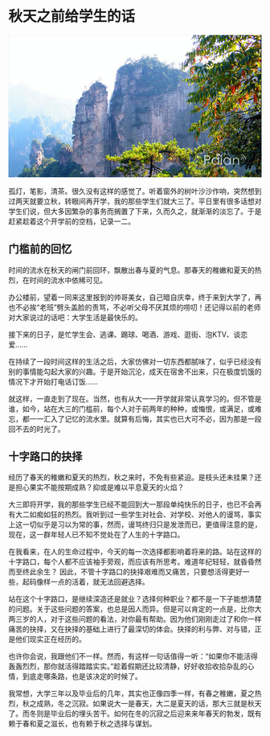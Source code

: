 # 秋天之前给学生的话

![秋意](images/shanqiu.jpg)

孤灯，笔影，清茶。很久没有这样的感觉了。听着窗外的树叶沙沙作响，突然想到过两天就要立秋，转眼间再开学，我的那些学生们就大三了。平日里有很多话想对学生们说，但大多因繁杂的事务而搁置了下来，久而久之，就渐渐的淡忘了。于是赶紧趁着这个开学前的空档，记录一二。

## 门槛前的回忆

时间的流水在秋天的闸门前回环，飘散出春与夏的气息。那春天的稚嫩和夏天的热烈，在时间的流水中依稀可见。

办公楼前，望着一同来这里报到的帅哥美女，自己暗自庆幸，终于来到大学了，再也不必挨“老班”劈头盖脸的责骂，不必听父母不厌其烦的唠叨！还记得以前的老师对大家说过的话吧：大学生活是最快乐的。

接下来的日子，是忙学生会、逃课、踢球、喝酒、游戏、逛街、泡KTV、谈恋爱……

在持续了一段时间这样的生活之后，大家仿佛对一切东西都腻味了，似乎已经没有别的事情能勾起大家的兴趣。于是开始沉沦，成天在宿舍不出来，只在极度饥饿的情况下才开始打电话订饭……

就这样，一直走到了现在。当然，也有从大一一开学就非常认真学习的。但不管是谁，如今，站在大三的门槛前，每个人对于前两年的种种，或悔恨，或满足，或难忘，都一一汇入了记忆的流水里。就算有后悔，其实也已大可不必，因为那是一段回不去的时光了。

## 十字路口的抉择

经历了春天的稚嫩和夏天的热烈，秋之来时，不免有些紧迫。是枝头还未挂果？还是担心果实不能按期成熟？抑或是难以平息夏天的火焰？

大三即将开学，我的那些学生已经不能回到大一那段单纯快乐的日子，也已不会再有大二如痴如狂的热烈。我听到过一些学生对社会、对学校、对他人的谩骂，事实上这一切似乎是习以为常的事，然而，谩骂终归只是发泄而已，更值得注意的是，现在，这一群年轻人已不知不觉处在了人生的十字路口。

在我看来，在人的生命过程中，今天的每一次选择都影响着将来的路。站在这样的十字路口，每个人都不应该袖手旁观，而应该有所思考。难道年纪轻轻，就昏昏然而至终此余生？
因此，不管十字路口的抉择艰难而又痛苦，只要想活得更好一些，起码像样一点的活着，就无法回避选择。

站在这个十字路口，是继续深造还是就业？选择何种职业？都不是一下子能想清楚的问题。关于这些问题的答案，也总是因人而异。但是可以肯定的一点是，比你大两三岁的人，对于这些问题的看法，对你最有帮助。因为他们刚刚走过了和你一样痛苦的抉择，又在抉择的基础上进行了最深切的体会。抉择的利与弊、对与错，正是他们现实正在经历的。

也许你会说，我跟他们不一样。然而，有这样一句话值得一听：“如果你不能活得轰轰烈烈，那你就活得踏踏实实。”趁着假期还比较清静，好好收拾收拾杂乱的心情，到底走哪条路，也是该决定的时候了。

我常想，大学三年以及毕业后的几年，其实也正像四季一样，有春之稚嫩，夏之热烈，秋之成熟，冬之沉寂。如果说大一是春天，大二是夏天的话，那大三就是秋天了。而冬则是毕业后的埋头苦干。如何在冬的沉寂之后迎来来年春天的勃发，既有赖于春和夏之滋长，也有赖于秋之选择与谋划。
